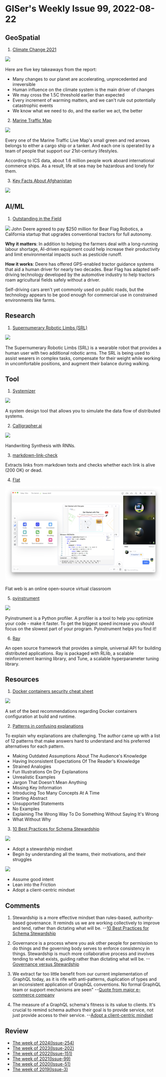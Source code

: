 # GISer's Weekly Issue 99, 2022-08-22

## GeoSpatial

1. [Climate Change 2021](https://www.ipcc.ch/report/sixth-assessment-report-working-group-i/)

![](https://redgreenandblue.org/wp-content/uploads/2021/08/Drivers-of-observed-warming-over-1850-2020-IPCC.jpg)

Here are five key takeaways from the report:

- Many changes to our planet are accelerating, unprecedented and irreversible
- Human influence on the climate system is the main driver of changes
- We may cross the 1.5C threshold earlier than expected
- Every increment of warming matters, and we can't rule out potentially catastrophic events
- We know what we need to do, and the earlier we act, the better

2. [Marine Traffic Map](https://www.marinetraffic.com/)

![](https://www.marinetraffic.com/blog/wp-content/uploads/2021/06/MarineTraffic-Blog-Images_seafarers-1920x1080.png)

Every one of the Marine Traffic Live Map's small green and red arrows belongs to either a cargo ship or a tanker. And each one is operated by a team of people that support our 21st-century lifestyles.

According to ICS data, about 1.6 million people work aboard international commerce ships. As a result, life at sea may be hazardous and lonely for them.

3. [Key Facts About Afghanistan](https://www.visualcapitalist.com/map-explainer-key-facts-about-afghanistan/)

![](https://www.visualcapitalist.com/wp-content/uploads/2021/08/afghanistan-map-explainer-1.jpg)

## AI/ML

1. [Outstanding in the Field](https://read.deeplearning.ai/the-batch/issue-105/)

![](https://dl-staging-website.ghost.io/content/images/2021/08/ezgif.com-gif-maker--4--2.gif)
John Deere agreed to pay $250 million for Bear Flag Robotics, a California startup that upgrades conventional tractors for full autonomy.

**Why it matters**: In addition to helping the farmers deal with a long-running labour shortage, AI-driven equipment could help increase their productivity and limit environmental impacts such as pesticide runoff.

**How it works**: Deere has offered GPS-enabled tractor guidance systems that aid a human driver for nearly two decades. Bear Flag has adapted self-driving technology developed by the automotive industry to help tractors roam agricultural fields safely without a driver.

Self-driving cars aren't yet commonly used on public roads, but the technology appears to be good enough for commercial use in constrained environments like farms.

## Research

1. [Supernumerary Robotic Limbs (SRL)](http://darbelofflab.mit.edu/robotics-research/supernumerary-robotic-limbs-srl/)

![](http://darbelofflab.mit.edu/wp-content/uploads/2015/09/Slide1-1024x453.jpg)

The Supernumerary Robotic Limbs (SRL) is a wearable robot that provides a human user with two additional robotic arms. The SRL is being used to assist wearers in complex tasks, compensate for their weight while working in uncomfortable positions, and augment their balance during walking.

## Tool

1. [Systemizer](https://github.com/honzaap/Systemizer)

![](https://camo.githubusercontent.com/7fb023c9f308f6b2f5f0950441d9b3bfcd3a749fba493988487b91a10589b1d4/68747470733a2f2f686f6e7a6161702e6769746875622e696f2f53797374656d697a65722f6173736574732f676966732f7475746f7269616c302e676966)

A system design tool that allows you to simulate the data flow of distributed systems.

2. [Calligrapher.ai](https://github.com/GirkovArpa/calligrapher-ai)

![](https://github.com/GirkovArpa/calligrapher-ai/raw/master/screenshot.gif)

Handwriting Synthesis with RNNs.

3. [markdown-link-check](https://github.com/tcort/markdown-link-check)

Extracts links from markdown texts and checks whether each link is alive (200 OK) or dead.

4. [Flat](https://github.com/netless-io/flat)

![](https://github.com/netless-io/flat/raw/main/assets/flat-showcase-en.png)

Flat web is an online open-source virtual classroom

5. [pyinstrument](https://github.com/joerick/pyinstrument)

![](https://github.com/joerick/pyinstrument/raw/main/docs/img/screenshot.jpg)

Pyinstrument is a Python profiler. A profiler is a tool to help you optimize your code - make it faster. To get the biggest speed increase you should focus on the slowest part of your program. Pyinstrument helps you find it!

6. [Ray](https://github.com/ray-project/ray)

An open source framework that provides a simple, universal API for building distributed applications. Ray is packaged with RLlib, a scalable reinforcement learning library, and Tune, a scalable hyperparameter tuning library.

## Resources

1. [Docker containers security cheat sheet](https://blog.gitguardian.com/how-to-improve-your-docker-containers-security-cheat-sheet/)

![](https://res.cloudinary.com/da8kiytlc/image/upload/c_scale,w_500/v1627655008/Cheatsheets/Docker-Security-Cheatsheet_hp8lh3.png)

A set of the best recommendations regarding Docker containers configuration at build and runtime.

2. [Patterns in confusing explanations](https://jvns.ca/blog/confusing-explanations/)

To explain why explanations are challenging. The author came up with a list of 12 patterns that make answers hard to understand and his preferred alternatives for each pattern.

- Making Outdated Assumptions About The Audience's Knowledge
- Having Inconsistent Expectations Of The Reader's Knowledge
- Strained Analogies
- Fun Illustrations On Dry Explanations
- Unrealistic Examples
- Jargon That Doesn't Mean Anything
- Missing Key Information
- Introducing Too Many Concepts At A Time
- Starting Abstract
- Unsupported Statements
- No Examples
- Explaining The Wrong Way To Do Something Without Saying It's Wrong
- What Without Why

3. [10 Best Practices for Schema Stewardship](https://www.apollographql.com/blog/community/graphql-champions/10-best-practices-for-schema-stewardship/)

![](https://wp.apollographql.com/wp-content/uploads/2021/08/10-best-preview-1024x574.jpg)

- Adopt a stewardship mindset
- Begin by understanding all the teams, their motivations, and their struggles

![](https://wp.apollographql.com/wp-content/uploads/2021/08/team-table-1024x575.png)

- Assume good intent
- Lean into the Friction
- Adopt a client-centric mindset

## Comments

1. Stewardship is a more effective mindset than rules-based, authority-based governance. It reminds us we are working collectively to improve and tend, rather than dictating what will be.
   --[10 Best Practices for Schema Stewardship](https://www.apollographql.com/blog/community/graphql-champions/10-best-practices-for-schema-stewardship/)

2. Governance is a process where you ask other people for permission to do things and the governing body serves to enforce consistency in things.
   Stewardship is much more collaborative process and involves tending to what exists, guiding rather than dictating what will be.
   --[Governance versus Stewardship](https://justin.abrah.ms/2021-08-09-governance-versus-stewardship.html)

3. We extract far too little benefit from our current implementation of GraphQL today, as it is rife with anti-patterns, duplication of types and an inconsistent application of GraphQL conventions. No formal GraphQL team or support mechanisms are seen"
   --[Quote from major e-commerce company](https://www.apollographql.com/blog/community/graphql-champions/10-best-practices-for-schema-stewardship/)

4. The measure of a GraphQL schema's fitness is its value to clients. It's crucial to remind schema authors their goal is to provide service, not just provide access to their service.
   --[Adopt a client-centric mindset](https://www.apollographql.com/blog/community/graphql-champions/10-best-practices-for-schema-stewardship/)

## Review

- [The week of 2024(Issue-254)](../2024/issue-254.md)
- [The week of 2023(Issue-202)](../2023/issue-202.md)
- [The week of 2022(Issue-151)](../2022/issue-151.md)
- [The week of 2021(Issue-99)](../2021/issue-99.md)
- [The week of 2020(Issue-51)](../2020/issue-51.md)
- [The week of 2019(Issue-3)](../2019/issue-3.md)
